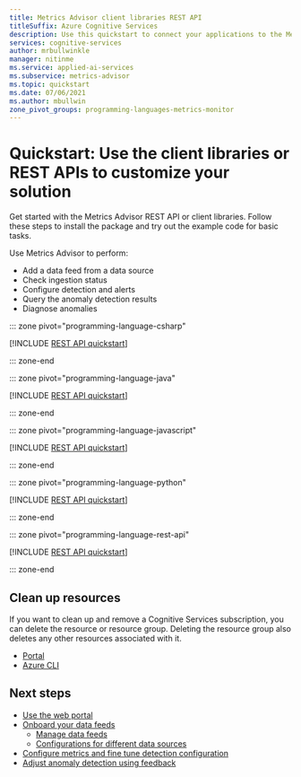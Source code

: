 ```yaml
---
title: Metrics Advisor client libraries REST API
titleSuffix: Azure Cognitive Services
description: Use this quickstart to connect your applications to the Metrics Advisor API from Azure Cognitive Services.
services: cognitive-services
author: mrbullwinkle
manager: nitinme
ms.service: applied-ai-services
ms.subservice: metrics-advisor
ms.topic: quickstart
ms.date: 07/06/2021
ms.author: mbullwin
zone_pivot_groups: programming-languages-metrics-monitor
---
```


# Quickstart: Use the client libraries or REST APIs to customize your solution

Get started with the Metrics Advisor REST API or client libraries. Follow these steps to install the package and try out the example code for basic tasks.

Use Metrics Advisor to perform:

* Add a data feed from a data source
* Check ingestion status
* Configure detection and alerts 
* Query the anomaly detection results
* Diagnose anomalies


::: zone pivot="programming-language-csharp"

[!INCLUDE [REST API quickstart](../includes/quickstarts/csharp.md)]

::: zone-end

::: zone pivot="programming-language-java"

[!INCLUDE [REST API quickstart](../includes/quickstarts/java.md)]

::: zone-end

::: zone pivot="programming-language-javascript"

[!INCLUDE [REST API quickstart](../includes/quickstarts/javascript.md)]

::: zone-end

::: zone pivot="programming-language-python"

[!INCLUDE [REST API quickstart](../includes/quickstarts/python.md)]

::: zone-end

::: zone pivot="programming-language-rest-api"

[!INCLUDE [REST API quickstart](../includes/quickstarts/rest-api.md)]

::: zone-end

## Clean up resources

If you want to clean up and remove a Cognitive Services subscription, you can delete the resource or resource group. Deleting the resource group also deletes any other resources associated with it.

* [Portal](../../../cognitive-services/cognitive-services-apis-create-account.md#clean-up-resources)
* [Azure CLI](../../../cognitive-services/cognitive-services-apis-create-account-cli.md#clean-up-resources)

## Next steps

- [Use the web portal](web-portal.md)
- [Onboard your data feeds](../how-tos/onboard-your-data.md)
    - [Manage data feeds](../how-tos/manage-data-feeds.md)
    - [Configurations for different data sources](../data-feeds-from-different-sources.md)
- [Configure metrics and fine tune detection configuration](../how-tos/configure-metrics.md)
- [Adjust anomaly detection using feedback](../how-tos/anomaly-feedback.md)